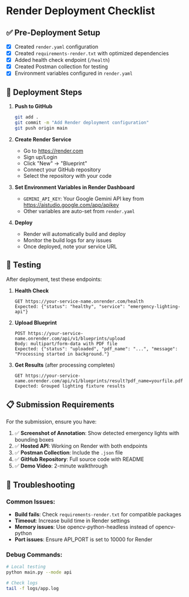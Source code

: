 # Render Deployment Checklist

## ✅ Pre-Deployment Setup

- [x] Created `render.yaml` configuration
- [x] Created `requirements-render.txt` with optimized dependencies
- [x] Added health check endpoint (`/health`)
- [x] Created Postman collection for testing
- [x] Environment variables configured in `render.yaml`

## 🚀 Deployment Steps

1. **Push to GitHub**
   ```bash
   git add .
   git commit -m "Add Render deployment configuration"
   git push origin main
   ```

2. **Create Render Service**
   - Go to https://render.com
   - Sign up/Login
   - Click "New" → "Blueprint"
   - Connect your GitHub repository
   - Select the repository with your code

3. **Set Environment Variables in Render Dashboard**
   - `GEMINI_API_KEY`: Your Google Gemini API key from https://aistudio.google.com/app/apikey
   - Other variables are auto-set from `render.yaml`

4. **Deploy**
   - Render will automatically build and deploy
   - Monitor the build logs for any issues
   - Once deployed, note your service URL

## 🧪 Testing

After deployment, test these endpoints:

1. **Health Check**
   ```
   GET https://your-service-name.onrender.com/health
   Expected: {"status": "healthy", "service": "emergency-lighting-api"}
   ```

2. **Upload Blueprint**
   ```
   POST https://your-service-name.onrender.com/api/v1/blueprints/upload
   Body: multipart/form-data with PDF file
   Expected: {"status": "uploaded", "pdf_name": "...", "message": "Processing started in background."}
   ```

3. **Get Results** (after processing completes)
   ```
   GET https://your-service-name.onrender.com/api/v1/blueprints/result?pdf_name=yourfile.pdf
   Expected: Grouped lighting fixture results
   ```

## 📋 Submission Requirements

For the submission, ensure you have:

1. ✅ **Screenshot of Annotation**: Show detected emergency lights with bounding boxes
2. ✅ **Hosted API**: Working on Render with both endpoints
3. ✅ **Postman Collection**: Include the `.json` file
4. ✅ **GitHub Repository**: Full source code with README
5. ✅ **Demo Video**: 2-minute walkthrough

## 🔧 Troubleshooting

### Common Issues:
- **Build fails**: Check `requirements-render.txt` for compatible packages
- **Timeout**: Increase build time in Render settings
- **Memory issues**: Use opencv-python-headless instead of opencv-python
- **Port issues**: Ensure API_PORT is set to 10000 for Render

### Debug Commands:
```bash
# Local testing
python main.py --mode api

# Check logs
tail -f logs/app.log
```
